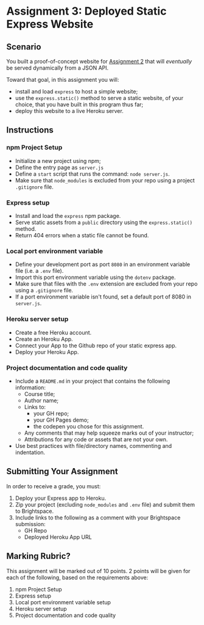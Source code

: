 # Assignment 3: Deployed Static Express Website
## Scenario
You built a proof-of-concept website for [Assignment 2](../assignment-2) that will _eventually_ be served dynamically from a JSON API. 

Toward that goal, in this assignment you will:
- install and load `express` to host a simple website;
- use the `express.static()` method to serve a static website, of your choice, that you have built in this program thus far;
- deploy this website to a live Heroku server.

## Instructions
### npm Project Setup
- Initialize a new project using npm;
- Define the entry page as `server.js`
- Define a `start` script that runs the command: `node server.js`.
- Make sure that `node_modules` is excluded from your repo using a project `.gitignore` file.

### Express setup
- Install and load the `express` npm package.
- Serve static assets from a `public` directory using the `express.static()` method.
- Return 404 errors when a static file cannot be found.

### Local port environment variable
- Define your development port as port `8080` in an environment variable file (i.e. a `.env` file).
- Import this port environment variable using the `dotenv` package.
- Make sure that files with the `.env` extension are excluded from your repo using a `.gitignore` file.
- If a port environment variable isn't found, set a default port of 8080 in `server.js`.

### Heroku server setup
- Create a free Heroku account.
- Create an Heroku App.
- Connect your App to the Github repo of your static express app.
- Deploy your Heroku App.

### Project documentation and code quality
- Include a `README.md` in your project that contains the following information:
  - Course title;
  - Author name;
  - Links to:
    - your GH repo;
    - your GH Pages demo;
    - the codepen you chose for this assignment.
  - Any comments that may help squeeze marks out of your instructor;
  - Attributions for any code or assets that are not your own.
- Use best practices with file/directory names, commenting and indentation.

## Submitting Your Assignment
In order to receive a grade, you must:
1. Deploy your Express app to Heroku.
2. Zip your project (excluding `node_modules` and `.env` file) and submit them to Brightspace.
3. Include links to the following as a comment with your Brightspace submission:
    - GH Repo
    - Deployed Heroku App URL

## Marking Rubric?
This assignment will be marked out of 10 points. 2 points will be given for each of the following, based on the requirements above:
1. npm Project Setup
2. Express setup
3. Local port environment variable setup
4. Heroku server setup
5. Project documentation and code quality